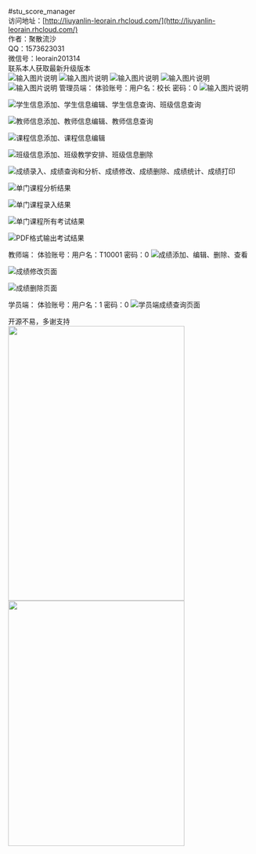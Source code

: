 #stu_score_manager<br/>
访问地址：[http://liuyanlin-leorain.rhcloud.com/](http://liuyanlin-leorain.rhcloud.com/)<br/>
作者：聚散流沙<br/>
QQ：1573623031<br/>
微信号：leorain201314<br/>
联系本人获取最新升级版本<br/>
![输入图片说明](https://images.gitee.com/uploads/images/2021/0529/212533_4eb9a924_381412.png "QQ截图20210529212404.png")
![输入图片说明](https://images.gitee.com/uploads/images/2021/0529/212547_e2398ec7_381412.png "QQ截图20210529212304.png")
![输入图片说明](https://images.gitee.com/uploads/images/2021/0529/212603_be141fe9_381412.png "QQ截图20210529212324.png")
![输入图片说明](https://images.gitee.com/uploads/images/2021/0529/213310_435ff14b_381412.png "QQ截图20210529213152.png")
![输入图片说明](https://images.gitee.com/uploads/images/2021/0529/213322_0c8fde89_381412.png "QQ截图20210529213239.png")
管理员端：
体验账号：用户名：校长 密码：0
![输入图片说明](https://images.gitee.com/uploads/images/2021/0529/214600_c1c4c40a_1614990.png "QQ截图20210529213239.png")

![学生信息添加、学生信息编辑、学生信息查询、班级信息查询](https://images.gitee.com/uploads/images/2021/0529/214600_c1c4c40a_1614990.png "学生管理")

![教师信息添加、教师信息编辑、教师信息查询](http://git.oschina.net/uploads/images/2016/1112/202441_d4b51a43_381412.png "教师管理")

![课程信息添加、课程信息编辑](http://git.oschina.net/uploads/images/2016/1112/202532_c92ca869_381412.png "课程信息管理")

![班级信息添加、班级教学安排、班级信息删除](http://git.oschina.net/uploads/images/2016/1112/202623_8f52dd1c_381412.png "班级管理")

![成绩录入、成绩查询和分析、成绩修改、成绩删除、成绩统计、成绩打印](http://git.oschina.net/uploads/images/2016/1112/202753_048761bf_381412.png "成绩管理")

![单门课程分析结果](http://git.oschina.net/uploads/images/2016/1112/203011_254949cb_381412.png "成绩查询分析")

![单门课程录入结果](http://git.oschina.net/uploads/images/2016/1112/203312_58eeb41c_381412.png "成绩录入分析")

![单门课程所有考试结果](http://git.oschina.net/uploads/images/2016/1112/203420_7b0e6e9b_381412.png "课程整体分析")

![PDF格式输出考试结果](http://git.oschina.net/uploads/images/2016/1112/203510_a25302e5_381412.png "成绩打印")


教师端：
体验账号：用户名：T10001 密码：0
![成绩添加、编辑、删除、查看](http://git.oschina.net/uploads/images/2016/1112/203714_5dcd9209_381412.png "教师主页面")

![成绩修改页面](http://git.oschina.net/uploads/images/2016/1112/203851_fb8530dd_381412.png "教师端成绩修改页面")

![成绩删除页面](http://git.oschina.net/uploads/images/2016/1112/203933_04a65e0f_381412.png "教师端成绩删除页面")


学员端：
体验账号：用户名：1 密码：0
![学员端成绩查询页面](http://git.oschina.net/uploads/images/2016/1112/204058_41401388_381412.png "学员端成绩查询页面")

开源不易，多谢支持
<br/>
<img src="https://images.gitee.com/uploads/images/2021/0430/073746_29a3282d_1614990.jpeg" width="360px" height="560px"/>
<img src="https://images.gitee.com/uploads/images/2021/0430/073940_b7d142f0_1614990.png" width="360px" height="500px"/>

